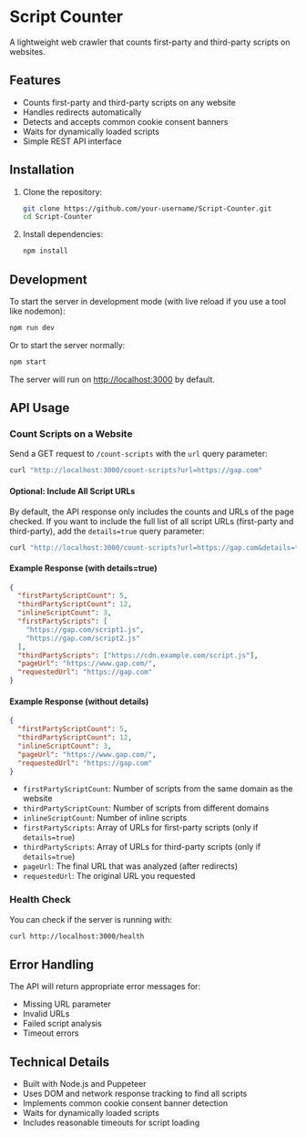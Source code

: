 # Script Counter

A lightweight web crawler that counts first-party and third-party scripts on websites.

## Features

- Counts first-party and third-party scripts on any website
- Handles redirects automatically
- Detects and accepts common cookie consent banners
- Waits for dynamically loaded scripts
- Simple REST API interface

## Installation

1. Clone the repository:

   ```bash
   git clone https://github.com/your-username/Script-Counter.git
   cd Script-Counter
   ```

2. Install dependencies:

   ```bash
   npm install
   ```

## Development

To start the server in development mode (with live reload if you use a tool like nodemon):

```bash
npm run dev
```

Or to start the server normally:

```bash
npm start
```

The server will run on [http://localhost:3000](http://localhost:3000) by default.

## API Usage

### Count Scripts on a Website

Send a GET request to `/count-scripts` with the `url` query parameter:

```bash
curl "http://localhost:3000/count-scripts?url=https://gap.com"
```

#### Optional: Include All Script URLs

By default, the API response only includes the counts and URLs of the page checked. If you want to include the full list of all script URLs (first-party and third-party), add the `details=true` query parameter:

```bash
curl "http://localhost:3000/count-scripts?url=https://gap.com&details=true"
```

#### Example Response (with details=true)

```json
{
  "firstPartyScriptCount": 5,
  "thirdPartyScriptCount": 12,
  "inlineScriptCount": 3,
  "firstPartyScripts": [
    "https://gap.com/script1.js",
    "https://gap.com/script2.js"
  ],
  "thirdPartyScripts": ["https://cdn.example.com/script.js"],
  "pageUrl": "https://www.gap.com/",
  "requestedUrl": "https://gap.com"
}
```

#### Example Response (without details)

```json
{
  "firstPartyScriptCount": 5,
  "thirdPartyScriptCount": 12,
  "inlineScriptCount": 3,
  "pageUrl": "https://www.gap.com/",
  "requestedUrl": "https://gap.com"
}
```

- `firstPartyScriptCount`: Number of scripts from the same domain as the website
- `thirdPartyScriptCount`: Number of scripts from different domains
- `inlineScriptCount`: Number of inline scripts
- `firstPartyScripts`: Array of URLs for first-party scripts (only if `details=true`)
- `thirdPartyScripts`: Array of URLs for third-party scripts (only if `details=true`)
- `pageUrl`: The final URL that was analyzed (after redirects)
- `requestedUrl`: The original URL you requested

### Health Check

You can check if the server is running with:

```bash
curl http://localhost:3000/health
```

## Error Handling

The API will return appropriate error messages for:

- Missing URL parameter
- Invalid URLs
- Failed script analysis
- Timeout errors

## Technical Details

- Built with Node.js and Puppeteer
- Uses DOM and network response tracking to find all scripts
- Implements common cookie consent banner detection
- Waits for dynamically loaded scripts
- Includes reasonable timeouts for script loading
